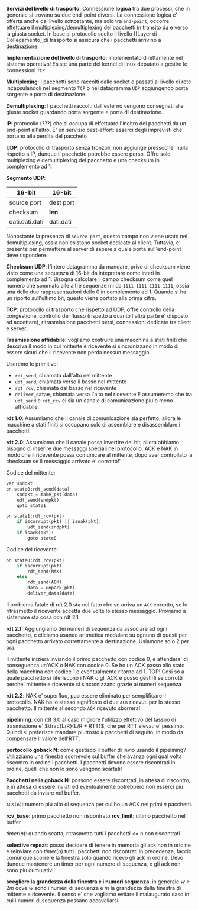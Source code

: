 **Servizi del livello di trasporto**: Connessione **logica** tra due processi, che in generale si trovano su due end-point diversi. La connessione logica e' offerta anche dal livello sottostante, ma solo tra `end-point`, occorre effettuare il multiplexing/demultiplexing dei pacchetti in transito da e verso la giusta socket. In base al protocollo scelto il livello [[Layer di Collegamento]]di trasporto si assicura che i pacchetti arrivino a destinazione. 

**Implementazione del livello di trasporto**: implementato direttamente nel sistema operativo! Esiste una parte del kernel di linux deputato a gestire le connessioni `TCP`. 

**Multiplexing**: I pacchetti sono raccolti dalle socket e passati al livello di rete incapsulandoli nel segmento `TCP` o nel datagramma `UDP` aggiungendo porta sorgente e porta di destinazione.

**Demultiplexing**: I pacchetti raccolti dall'esterno vengono consegnati alle giuste socket guardando porta sorgente e porta di destinazione.

**IP**: protocollo (???) che si occupa di effettuare l'inoltro dei pacchetti da un end-point all'altro. E' un servizio best-effort: esserci degli imprevisti che portano alla perdita del paccheto

**UDP**: protocollo di trasporto senza fronzoli, non aggiunge pressoche' nulla rispetto a IP, dunque il pacchetto potrebbe essere perso. Offre solo multiplexing e demultiplexing del pacchetto e una checksum in complemento ad 1.

**Segmento UDP**:

| 16-bit         | 16-bit    |
| -------------- | --------- |
| source port    | dest port |
| checksum       | **len**   |
| dati.dati.dati | dati.dati |
Nonostante la presenza di `source port`, questo campo non viene usato nel demultiplexing, ossia non esistono socket dedicate al client. Tuttavia, e' presente per permettere al server di sapere a quale porta sull'end-point deve rispondere.

**Checksum UDP**: l'intero datagramma da mandare, privo di checksum viene visto come una sequenza di 16-bit da intepretare come interi in complemento ad 1. Bisogna calcolare il campo checksum come quel numero che sommato alle altre sequenze mi da `1111 1111 1111 1111`, ossia una delle due rappresentazioni dello 0 in complemento ad 1. Quando si ha un riporto sull'ultimo bit, questo viene portato alla prima cifra.

**TCP**: protocollo di trasporto che rispetto ad UDP, offre controllo della congestione, controllo del flusso (rispetto a quanto l'altra parte e' disposto ad accettare), ritrasmissione pacchetti persi, connessioni dedicate tra client e server.

**Trasmissione affidabile**: vogliamo costruire una macchina a stati finiti che descriva il modo in cui mittente e ricevente si sincronizzano in modo di essere sicuri che il ricevente non perda nessun messaggio.

Useremo le primitive:
* `rdt_send`, chiamata dall'alto nel mittente
* `udt_send`, chiamata verso il basso nel mittente
* `rdt_rcv`, chiamata dal basso nel ricevente
* `deliver_data`e, chiamata verso l'alto nel ricevente
E assumeremo che tra `udt_send` e `rdt_rcv` ci sia un canale di comunicazione piu o meno affidabile.

**rdt 1.0**: Assumiamo che il canale di comunicazione sia perfetto, allora le macchine a stati finiti si occupano solo di assemblare e disassemblare i pacchetti.

**rdt 2.0**: Assumiamo che il canale possa invertire dei bit, allora abbiamo bisogno di inserire due messaggi speciali nel protocollo: ACK e NAK in modo che il ricevente possa comunicare al mittente, dopo aver controllato la checksum se il messaggio arrivato e' corrotto!'

Codice del mittente:
```python
var sndpkt
on state0:rdt_send(data)
	sndpkt = make_pkt(data)
	udt_send(sndpkt)
	goto state1

on state1:rdt_rcv(pkt)
	if iscorrupt(pkt) || isnak(pkt):
		udt_send(sndpkt)
	if isack(pkt):
		goto state0
```

Codice del ricevente:
```python
on state0:rdt_rcv(pkt)
	if iscorrupt(pkt)
		rdt_send(NAK)
	else
		rdt_send(ACK)
		data = unpack(pkt)
		deliver_data(data)
```

Il problema fatale di rdt 2.0 sta nel fatto che se arriva un `ACK` corrotto, se lo ritrasmetto il ricevente accetta due volte lo stesso messaggio. Proviamo a sistemare sta cosa con rdt 2.1

**rdt 2.1:**  Aggiungiamo dei numeri di sequenza da associare ad ogni pacchetto, e cilciamo usando aritmetica modulare su ognuno di questi per ogni pacchetto arrivato correttamente a destinazione. Usiamone solo 2 per ora.

Il mittente iniziera inviando il primo pacchetto con codice 0, e attendera' di conseguenza un'ACK o NAK con codice 0. Se ho un ACK passo allo stato della macchina con codice 1 e eventualmente ritorno ad 1. TOP! Cosi so a quale pacchetto si riferiscono i NAK o gli ACK e posso gestirli se corrotti perche' mittente e ricevente si sincronizzano grazie ai numeri sequenza


**rdt 2.2**: NAK e' superfluo, puo essere eliminato per semplificare il protocollo. NAK ha lo stesso significato di due `ACK` ricevuti per lo stesso pacchetto. Il mittente al secondo `ACK` ricevuto sborrera!

**pipelining**: con rdt 3.0 al caso migliore l'utilizzo effettivo del tassoo di trasmissione e' $\frac{L/R}{L/R + RTT}$, che per RTT elevati e' pessimo. Quindi si preferisce mandare piuttosto $k$ pacchetti di seguito, in modo da compensare il valore dell'RTT.

**portocollo goback N**: come gestisco il buffer di invio usando il pipelining? Utilizziamo una finestra scorrevole sul buffer che avanza ogni qual volta riscontro in ordine i pacchetti. I pacchetti devono essere riscontrati in ordine, quelli che non lo sono vengono scartati!

**Pacchetti nella goback N**: possono essere riscontrati, in attesa di riscontro, e in attesa di essere inviati ed eventualmente potrebbero non esserci piu pacchetti da inviare nel buffer.

`ACK(n)`: numero piu alto di sequenza per cui ho un ACK nei primi $n$ pacchetti.

**rcv_base**: primo pacchetto non riscontrato
**rcv_limit**: ultimo pacchetto nel buffer 

$timer(n)$: quando scatta, ritrasmetto tutti i pacchetti <= n non riscontrati 

**selective repeat**: posso decidere di tenere in memoria gli ack non in oridine e reinviare con $timer(n)$ tutti i pacchetti non riscontrati in precedenza, faccio comunque scorrere la finestra solo quando ricevo gli ack in ordine.
Devo dunque mantenere un timer per ogni numero di sequenza, e gli ack non sono piu cumulativi!

**scegliere la grandezza della finestra e i numeri sequenza**: in generale $w \geq 2m$ dove $w$ sono i numeri di sequenza e $m$ la grandezza della finestra di mittente e ricevente. Il senso e' che vogliamo evitare il malaugurato caso in cui i numeri di sequenza possano accavallarsi.








